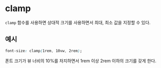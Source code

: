 # clamp

`clamp` 함수를 사용하면 상대적 크기를 사용하면서 최대, 최소 값을 지정할 수 있다.

## 예시

```css
font-size: clamp(1rem, 10vw, 2rem);
```

폰트 크기가 뷰 너비의 10%를 차지하면서 1rem 이상 2rem 이하의 크기를 갖게 한다.
